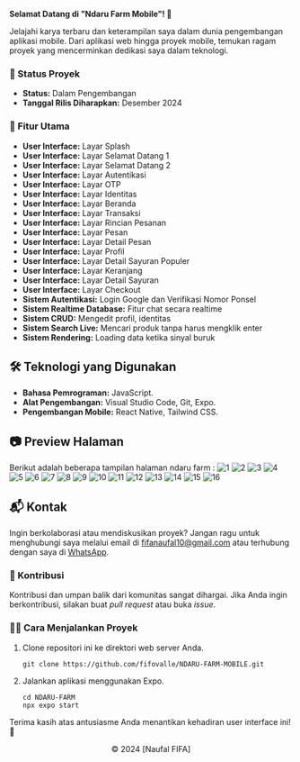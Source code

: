 **Selamat Datang di "Ndaru Farm Mobile"! 🌱**

Jelajahi karya terbaru dan keterampilan saya dalam dunia pengembangan aplikasi mobile. Dari aplikasi web hingga proyek mobile, temukan ragam proyek yang mencerminkan dedikasi saya dalam teknologi.

### 🚧 Status Proyek

- **Status:** Dalam Pengembangan
- **Tanggal Rilis Diharapkan:** Desember 2024

### 🚀 Fitur Utama

- **User Interface:** Layar Splash
- **User Interface:** Layar Selamat Datang 1
- **User Interface:** Layar Selamat Datang 2
- **User Interface:** Layar Autentikasi
- **User Interface:** Layar OTP
- **User Interface:** Layar Identitas
- **User Interface:** Layar Beranda
- **User Interface:** Layar Transaksi
- **User Interface:** Layar Rincian Pesanan
- **User Interface:** Layar Pesan
- **User Interface:** Layar Detail Pesan
- **User Interface:** Layar Profil
- **User Interface:** Layar Detail Sayuran Populer
- **User Interface:** Layar Keranjang
- **User Interface:** Layar Detail Sayuran
- **User Interface:** Layar Checkout
- **Sistem Autentikasi:** Login Google dan Verifikasi Nomor Ponsel
- **Sistem Realtime Database:** Fitur chat secara realtime
- **Sistem CRUD:** Mengedit profil, identitas
- **Sistem Search Live:** Mencari produk tanpa harus mengklik enter
- **Sistem Rendering:** Loading data ketika sinyal buruk

## 🛠️ Teknologi yang Digunakan

- **Bahasa Pemrograman:** JavaScript.
- **Alat Pengembangan:** Visual Studio Code, Git, Expo.
- **Pengembangan Mobile:** React Native, Tailwind CSS.

## 📷 Preview Halaman

Berikut adalah beberapa tampilan halaman ndaru farm :
![1](https://github.com/user-attachments/assets/6981947d-fa91-48cb-89cc-5b3ef043fc9d)
![2](https://github.com/user-attachments/assets/69c81801-c8ee-4a51-8525-f583f6f202f8)
![3](https://github.com/user-attachments/assets/d4d41231-6ac4-4b86-a3b0-607522775c33)
![4](https://github.com/user-attachments/assets/b736d4e0-ba13-4cc3-8b31-38f1ee1980a1)
![5](https://github.com/user-attachments/assets/cc7024cb-d577-4b03-bb6d-b0da658888b8)
![6](https://github.com/user-attachments/assets/7c89fe5e-0d0e-4ce3-8379-6a9dc01b7ab5)
![7](https://github.com/user-attachments/assets/6d4e355f-3bd5-4a2b-bf3c-63034a89f04e)
![8](https://github.com/user-attachments/assets/a895c577-0afd-4ff1-9d18-167fcc7ecb59)
![9](https://github.com/user-attachments/assets/eca199c6-3388-4978-93e3-2c1005fa0a63)
![10](https://github.com/user-attachments/assets/fba427b3-5352-42f2-8968-15af8e1a550a)
![11](https://github.com/user-attachments/assets/e003c1ee-c2a7-481a-bc68-332a153d5212)
![12](https://github.com/user-attachments/assets/6ad86a43-d739-431f-a6c5-711db99539e0)
![13](https://github.com/user-attachments/assets/122389bf-4d9a-444b-83ba-d9ee2db63278)
![14](https://github.com/user-attachments/assets/e01a4a45-4935-4e84-ba51-136eaafea47b)
![15](https://github.com/user-attachments/assets/53e33d0d-5147-43b7-a5e9-2c8445f04171)
![16](https://github.com/user-attachments/assets/3fd86d06-1e63-405b-912b-d778159b41fa)

## 📬 Kontak

Ingin berkolaborasi atau mendiskusikan proyek? Jangan ragu untuk menghubungi saya melalui email di [fifanaufal10@gmail.com](mailto:fifanaufal10@gmail.com) atau terhubung dengan saya di [WhatsApp](https://wa.me/+6282318334287).

### 🙏 Kontribusi

Kontribusi dan umpan balik dari komunitas sangat dihargai. Jika Anda ingin berkontribusi, silakan buat _pull request_ atau buka _issue_.

### 👨‍💻 Cara Menjalankan Proyek

1. Clone repositori ini ke direktori web server Anda.

   ```
   git clone https://github.com/fifovalle/NDARU-FARM-MOBILE.git

   ```

2. Jalankan aplikasi menggunakan Expo.

   ```
   cd NDARU-FARM
   npx expo start
   ```

Terima kasih atas antusiasme Anda menantikan kehadiran user interface ini! 🙌

<div align="center">
  &copy; 2024 [Naufal FIFA]
</div>
